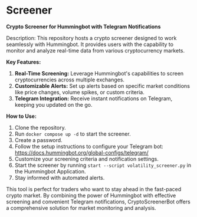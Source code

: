 # Screener
**Crypto Screener for Hummingbot with Telegram Notifications**

Description:
This repository hosts a crypto screener designed to work seamlessly with Hummingbot. It provides users with the capability to monitor and analyze real-time data from various cryptocurrency markets.

**Key Features:**
1. **Real-Time Screening:** Leverage Hummingbot's capabilities to screen cryptocurrencies across multiple exchanges.
2. **Customizable Alerts:** Set up alerts based on specific market conditions like price changes, volume spikes, or custom criteria.
3. **Telegram Integration:** Receive instant notifications on Telegram, keeping you updated on the go.

**How to Use:**
1. Clone the repository.
2. Run `docker compose up -d` to start the screener.
3. Create a password.
4. Follow the setup instructions to configure your Telegram bot: https://docs.hummingbot.org/global-configs/telegram/
5. Customize your screening criteria and notification settings.
6. Start the screener by running `start --script volatility_screener.py` in the Hummingbot Application.
7. Stay informed with automated alerts.

This tool is perfect for traders who want to stay ahead in the fast-paced crypto market. By combining the power of Hummingbot with effective screening and convenient Telegram notifications, CryptoScreenerBot offers a comprehensive solution for market monitoring and analysis.
